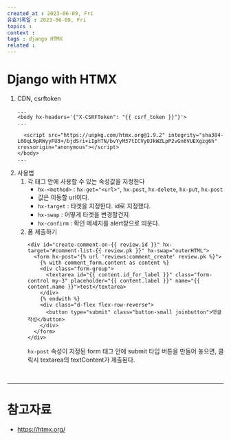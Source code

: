```yaml
---
created_at : 2023-06-09, Fri
유효기록일 : 2023-06-09, Fri
topics : 
context : 
tags : django HTMX
related : 
---
```

# Django with HTMX
1. CDN, csrftoken
	```django
	...
	<body hx-headers='{"X-CSRFToken": "{{ csrf_token }}"}'>
	...
	
	  <script src="https://unpkg.com/htmx.org@1.9.2" integrity="sha384-L6OqL9pRWyyFU3+/bjdSri+iIphTN/bvYyM37tICVyOJkWZLpP2vGn6VUEXgzg6h" crossorigin="anonymous"></script>
	</body>
	...
	```
2. 사용법
	1. 각 태그 안에 사용할 수 있는 속성값을 지정한다
		- `hx-<method>` : `hx-get="<url>"`, `hx-post`, `hx-delete`, `hx-put`, `hx-post`
		- 값은 이동할 url이다.
		- `hx-target` : 타겟을 지정한다. id로 지정했다.
		- `hx-swap` : 어떻게 타겟을 변경할건지
		- `hx-confirm` : 확인 메세지를 alert창으로 띄운다.
	2. 폼 제출하기
		```django
		<div id="create-comment-on-{{ review.id }}" hx-target="#comment-list-{{ review.pk }}" hx-swap="outerHTML">
		  <form hx-post="{% url 'reviews:comment_create' review.pk %}">
		    {% with comment_form.content as content %}
		    <div class="form-group">
		      <textarea id="{{ content.id_for_label }}" class="form-control my-3" placeholder="{{ content.label }}" name="{{ content.name }}">test</textarea>
		    </div>
		    {% endwith %}
		    <div class="d-flex flex-row-reverse">
		      <button type="submit" class="button-small joinbutton">댓글 작성</button>
		    </div>
		  </form>
		</div>
		```
		`hx-post` 속성이 지정된 form 태그 안에 submit 타입 버튼을 만들어 놓으면, 클릭시 textarea의 textContent가 제출된다.

<br>

---
# 참고자료
- https://htmx.org/


[^1]: 
